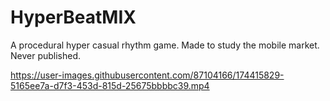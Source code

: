 # HyperBeatMIX
A procedural hyper casual rhythm game. Made to study the mobile market. Never published.




https://user-images.githubusercontent.com/87104166/174415829-5165ee7a-d7f3-453d-815d-25675bbbbc39.mp4

